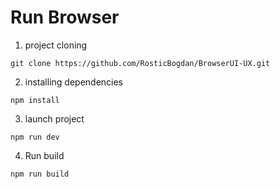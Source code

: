 # Run Browser 
1. project cloning
```
git clone https://github.com/RosticBogdan/BrowserUI-UX.git
```
2. installing dependencies
```
npm install
```
3. launch project
```
npm run dev
```
4. Run build
```
npm run build
```

